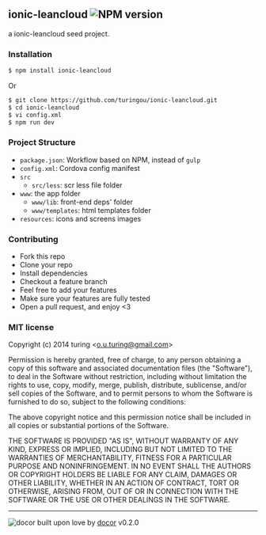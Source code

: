 ## ionic-leancloud ![NPM version](https://img.shields.io/npm/v/ionic-leancloud.svg?style=flat) 

a ionic-leancloud seed project.

### Installation
```bash
$ npm install ionic-leancloud
```
Or 

```bash
$ git clone https://github.com/turingou/ionic-leancloud.git
$ cd ionic-leancloud
$ vi config.xml
$ npm run dev
```

### Project Structure

- `package.json`: Workflow based on NPM, instead of `gulp`
- `config.xml`: Cordova config manifest
- `src`
  - `src/less`: scr less file folder
- `www`: the app folder
  - `www/lib`: front-end deps' folder
  - `www/templates`: html templates folder
- `resources`: icons and screens images

### Contributing
- Fork this repo
- Clone your repo
- Install dependencies
- Checkout a feature branch
- Feel free to add your features
- Make sure your features are fully tested
- Open a pull request, and enjoy <3

### MIT license
Copyright (c) 2014 turing &lt;o.u.turing@gmail.com&gt;

Permission is hereby granted, free of charge, to any person obtaining a copy
of this software and associated documentation files (the &quot;Software&quot;), to deal
in the Software without restriction, including without limitation the rights
to use, copy, modify, merge, publish, distribute, sublicense, and/or sell
copies of the Software, and to permit persons to whom the Software is
furnished to do so, subject to the following conditions:

The above copyright notice and this permission notice shall be included in
all copies or substantial portions of the Software.

THE SOFTWARE IS PROVIDED &quot;AS IS&quot;, WITHOUT WARRANTY OF ANY KIND, EXPRESS OR
IMPLIED, INCLUDING BUT NOT LIMITED TO THE WARRANTIES OF MERCHANTABILITY,
FITNESS FOR A PARTICULAR PURPOSE AND NONINFRINGEMENT. IN NO EVENT SHALL THE
AUTHORS OR COPYRIGHT HOLDERS BE LIABLE FOR ANY CLAIM, DAMAGES OR OTHER
LIABILITY, WHETHER IN AN ACTION OF CONTRACT, TORT OR OTHERWISE, ARISING FROM,
OUT OF OR IN CONNECTION WITH THE SOFTWARE OR THE USE OR OTHER DEALINGS IN
THE SOFTWARE.

---
![docor](https://raw.githubusercontent.com/turingou/docor/master/docor.png)
built upon love by [docor](https://github.com/turingou/docor.git) v0.2.0
